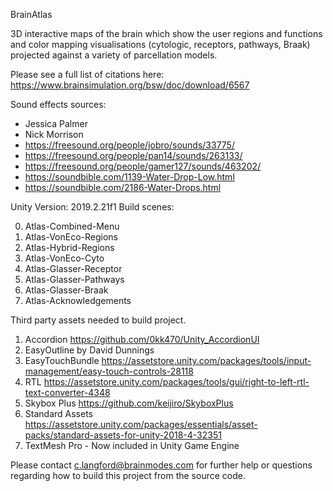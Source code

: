 BrainAtlas

3D interactive maps of the brain which show the user regions and functions and color mapping visualisations (cytologic, receptors, pathways, Braak) projected against a variety of parcellation models. 

Please see a full list of citations here: https://www.brainsimulation.org/bsw/doc/download/6567

Sound effects sources: 
- Jessica Palmer
- Nick Morrison
- https://freesound.org/people/jobro/sounds/33775/
- https://freesound.org/people/pan14/sounds/263133/
- https://freesound.org/people/gamer127/sounds/463202/
- https://soundbible.com/1139-Water-Drop-Low.html
- https://soundbible.com/2186-Water-Drops.html


Unity Version: 2019.2.21f1
Build scenes:    

0. Atlas-Combined-Menu
1. Atlas-VonEco-Regions
2. Atlas-Hybrid-Regions
3. Atlas-VonEco-Cyto
4. Atlas-Glasser-Receptor
5. Atlas-Glasser-Pathways
6. Atlas-Glasser-Braak
7. Atlas-Acknowledgements

Third party assets needed to build project. 

1. Accordion https://github.com/0kk470/Unity_AccordionUI
2. EasyOutline by David Dunnings
3. EasyTouchBundle https://assetstore.unity.com/packages/tools/input-management/easy-touch-controls-28118
4. RTL https://assetstore.unity.com/packages/tools/gui/right-to-left-rtl-text-converter-4348
5. Skybox Plus https://github.com/keijiro/SkyboxPlus
6. Standard Assets https://assetstore.unity.com/packages/essentials/asset-packs/standard-assets-for-unity-2018-4-32351
7. TextMesh Pro - Now included in Unity Game Engine


Please contact c.langford@brainmodes.com for further help or questions regarding how to build this project from the source code. 


